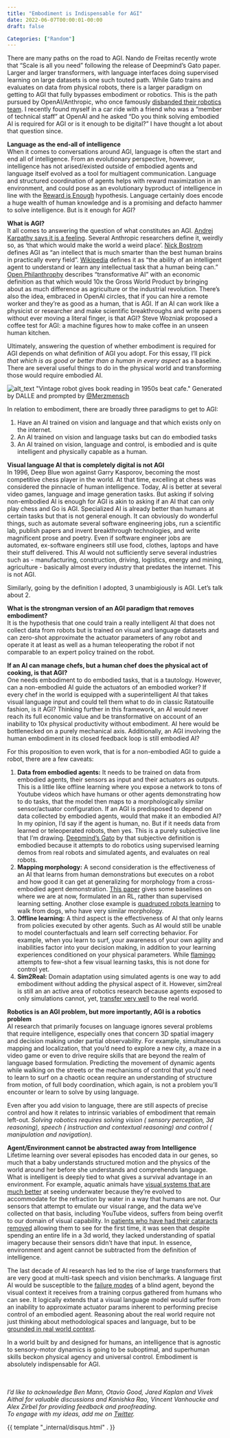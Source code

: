 ```yaml
---
title: "Embodiment is Indispensable for AGI"
date: 2022-06-07T00:00:01-00:00
draft: false

Categories: ["Random"]
---
```


There are many paths on the road to AGI. Nando de Freitas recently wrote that “Scale is all you need” following the release of Deepmind’s Gato paper. Larger and larger transformers, with language interfaces doing supervised learning on large datasets is one such touted path. While Gato trains and evaluates on data from physical robots, there is a larger paradigm on getting to AGI that fully bypasses embodiment or robotics. This is the path pursued by OpenAI/Anthropic, who once famously [disbanded their robotics team](https://www.therobotreport.com/openai-abandons-robotics-research/). I recently found myself in a car ride with a friend who was a “member of technical staff” at OpenAI and he asked “Do you think solving embodied AI is required for AGI or is it enough to be digital?” I have thought a lot about that question since.


**Language as the end-all of intelligence**\
When it comes to conversations around AGI, language is often the start and end all of intelligence. From an evolutionary perspective, however, intelligence has not arised/existed outside of embodied agents and language itself evolved as a tool for multiagent communication. Language and structured coordination of agents helps with reward maximization in an environment, and could pose as an evolutionary byproduct of intelligence in line with the [Reward is Enough](https://www.sciencedirect.com/science/article/pii/S0004370221000862) hypothesis. Language certainly does encode a huge wealth of human knowledge and is a promising and defacto hammer to solve intelligence. But is it enough for AGI?


**What is AGI?**\
It all comes to answering the question of what constitutes an AGI. [Andrej Karpathy says it is a feeling](https://twitter.com/karpathy/status/1532894698439774208?ref_src=twsrc%5Etfw). Several Anthropic researchers define it, weirdly so, as ‘that which would make the world a weird place’. [Nick Bostrom](https://nickbostrom.com/superintelligence) defines AGI as “an intellect that is much smarter than the best human brains in practically every field”. [Wikipedia](https://en.wikipedia.org/wiki/Artificial_general_intelligence) defines it as “the ability of an intelligent agent to understand or learn any intellectual task that a human being can.” [Open Philanthrophy](https://docs.google.com/document/d/1IJ6Sr-gPeXdSJugFulwIpvavc0atjHGM82QjIfUSBGQ/edit?fbclid=IwAR3W3XVgKok3caD2TY6zSxqFr2CFSmqpOKX-gObOjup-o5nSJEdWEx2fy3o#) describes “transformative AI” with an economic definition as that which would 10x the Gross World Product by bringing about as much difference as agriculture or the industrial revolution. There’s also the idea, embraced in OpenAI circles, that if you can hire a remote worker and they’re as good as a human, that is AGI. If an AI can work like a physicist or researcher and make scientific breakthroughs and write papers without ever moving a literal finger, is that AGI? Steve Wozniak proposed a coffee test for AGI: a machine figures how to make coffee in an unseen human kitchen.

Ultimately, answering the question of whether embodiment is required for AGI depends on what definition of AGI you adopt. For this essay, I’ll pick _that which is as good or better than a human in every aspect_ as a baseline. There are several useful things to do in the physical world and transforming those would require embodied AI. 


![alt_text](./bot_reading.jpeg "image_tooltip")
"Vintage robot gives book reading in 1950s beat cafe." 
Generated by DALLE and prompted by [@Merzmensch](https://twitter.com/Merzmensch)


In relation to embodiment, there are broadly three paradigms to get to AGI:
1. Have an AI trained on vision and language and that which exists only on the internet. 
2. An AI trained on vision and language tasks but can do embodied tasks
3. An AI trained on vision, language and control, is embodied and is quite intelligent and physically capable as a human.


**Visual language AI that is completely digital is not AGI**\
In 1996, Deep Blue won against Garry Kasporov, becoming the most competitive chess player in the world. At that time, excelling at chess was considered the pinnacle of human intelligence. Today, AI is better at several video games, language and image generation tasks. But asking if solving non-embodied AI is enough for AGI is akin to asking if an AI that can only play chess and Go is AGI. Specialized AI is already better than humans at certain tasks but that is not general enough. It can obviously do wonderful things, such as automate several software engineering jobs, run a scientific lab, publish papers and invent breakthrough technologies, and write magnificent prose and poetry. Even if software engineer jobs are automated, ex-software engineers still use food, clothes,  laptops and have their stuff delivered. This AI would not sufficiently serve several industries such as - manufacturing, construction, driving, logistics, energy and mining, agriculture -  basically almost every industry that predates the internet. This is not AGI.

Similarly, going by the definition I adopted, 3 unambigiously is AGI. Let’s talk about 2. 


**What is the strongman version of an AGI paradigm that removes embodiment?**\
It is the hypothesis that one could train a really intelligent AI that does not collect data from robots but is trained on visual and language datasets and can zero-shot approximate the actuator parameters of any robot and operate it at least as well as a human teleoperating the robot if not comparable to an expert policy trained on the robot.


**If an AI can manage chefs, but a human chef does the physical act of cooking, is that AGI?**\
One needs embodiment to do embodied tasks, that is a tautology. However, can a non-embodied AI guide the actuators of an embodied worker? If every chef in the world is equipped with a superintelligent AI that takes visual language input and could tell them what to do in classic Ratatouille fashion, is it AGI? Thinking further in this framework, an AI would never reach its full economic value and be transformative on account of an inability to 10x physical productivity without embodiment. AI here would be bottlenecked on a purely mechanical axis. Additionally, an AGI involving the human embodiment in its closed feedback loop is still embodied AI?

For this proposition to even work, that is for a non-embodied AGI to guide a robot, there are a few caveats:


1. **Data from embodied agents:** It needs to be trained on data from embodied agents, their sensors as input and their actuators as outputs. This is a little like offline learning where you expose a network to tons of Youtube videos which have humans or other agents demonstrating how to do tasks, that the model then maps to a morphologically similar sensor/actuator configuration. If an AGI is predisposed to depend on data collected by embodied agents, would that make it an embodied AI? In my opinion, I’d say if the agent is human, no. But if it needs data from learned or teleoperated robots, then yes. This is a purely subjective line that I’m drawing. [Deepmind’s Gato](https://arxiv.org/pdf/2205.06175.pdf) by that subjective definition is embodied because it attempts to do robotics using supervised learning demos from real robots and simulated agents, and evaluates on real robots.
2. **Mapping morphology:** A second consideration is the effectiveness of an AI that learns from human demonstrations but executes on a robot and how good it can get at generalizing for morphology from a cross-embodied agent demonstration. [This paper](https://arxiv.org/pdf/2106.03911.pdf) gives some baselines on where we are at now, formulated in an RL, rather than supervised learning setting. Another close example is [quadruped robots learning](https://arxiv.org/pdf/2004.00784.pdf) to walk from dogs, who have very similar morphology.
3. **Offline learning:** A third aspect is the effectiveness of AI that only learns from policies executed by other agents. Such as AI would still be unable to model counterfactuals and learn self correcting behavior. For example, when you learn to surf, your awareness of your own agility and inabilities factor into your decision making, in addition to your learning experiences conditioned on your physical parameters. While [flamingo](https://www.deepmind.com/blog/tackling-multiple-tasks-with-a-single-visual-language-model) attempts to few-shot a few visual learning tasks, this is not done for control yet.
4. **Sim2Real:** Domain adaptation using simulated agents is one way to add embodiment without adding the physical aspect of it. However, sim2real is still an an active area of robotics research because agents exposed to only simulations cannot, yet, [transfer very well](https://arxiv.org/pdf/2006.09001.pdf) to the real world. 


**Robotics is an AGI problem, but more importantly, AGI is a robotics problem**\
AI research that primarily focuses on language ignores several problems that require intelligence, especially ones that concern 3D spatial imagery and decision making under partial observability. For example, simultaneous mapping and localization, that you’d need to explore a new city, a maze in a video game or even to drive require skills that are beyond the realm of language based formulation. Predicting the movement of dynamic agents while walking on the streets or the mechanisms of control that you’d need to learn to surf on a chaotic ocean require an understanding of structure from motion, of full body coordination, which again, is not a problem you’ll encounter or learn to solve by using language. 

Even after you add vision to language, there are still aspects of precise control and how it relates to intrinsic variables of embodiment that remain left-out. _Solving robotics requires solving vision ( sensory perception, 3d reasoning), speech ( instruction and contextual reasoning) and control ( manipulation and navigation)._


**Agent/Environment cannot be abstracted away from Intelligence**\
Lifetime learning over several episodes has encoded data in our genes, so much that a baby understands structured motion and the physics of the world around her before she understands and comprehends language. What is intelligent is deeply tied to what gives a survival advantage in an environment. For example, aquatic animals have [visual systems that are much better](https://www.wildlifeonline.me.uk/questions/answer/how-can-marine-mammals-see-underwater-but-we-cant#:~:text=Human%20eyes%20have%20evolved%20to,eyes%20with%20the%20aid%20of) at seeing underwater because they’re evolved to accommodate for the refraction by water in a way that humans are not. Our sensors that attempt to emulate our visual range, and the data we’ve collected on that basis, including YouTube videos, suffers from being overfit to our domain of visual capability. In [patients who have had their cataracts removed](https://www.science.org/content/article/feature-giving-blind-people-sight-illuminates-brain-s-secrets?cookieSet=1) allowing them to see for the first time, it was seen that despite spending an entire life in a 3d world, they lacked understanding of spatial imagery because their sensors didn’t have that input. In essence, environment and agent cannot be subtracted from the definition of intelligence. 

The last decade of AI research has led to the rise of large transformers that are very good at multi-task speech and vision benchmarks. A language first AI would be susceptible to the [failure modes](https://arxiv.org/pdf/2109.05014.pdf) of a blind agent, beyond the visual context it receives from a training corpus gathered from humans who can see. It logically extends that a visual language model would suffer from an inability to approximate actuator params inherent to performing precise control of an embodied agent. Reasoning about the real world require not just thinking about methodological spaces and language, but to be [grounded in real world context](https://arxiv.org/pdf/2204.01691.pdf). 

In a world built by and designed for humans, an intelligence that is agnostic to sensory-motor dynamics is going to be suboptimal, and superhuman skills beckon physical agency and universal control. Embodiment is absolutely indispensable for AGI.

\
\
_I’d like to acknowledge Ben Mann, Otavio Good, Jared Kaplan and Vivek Aithal for valuable discussions and Kanishka Rao, Vincent Vanhoucke and Alex Zirbel for providing feedback and proofreading._
\
_To engage with my ideas, add me on [Twitter](https://twitter.com/keerthanpg)._

{{ template "_internal/disqus.html" . }}